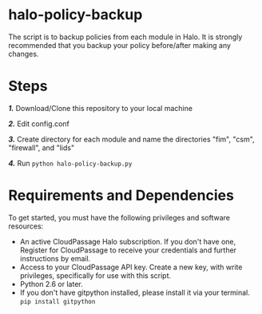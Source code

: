 # halo-policy-backup

The script is to backup policies from each module in Halo. It is strongly recommended that you backup your policy before/after making any changes. 

# Steps 
***1.*** Download/Clone this repository to your local machine

***2.*** Edit config.conf

***3.*** Create directory for each module and name the directories "fim", "csm", "firewall", and "lids"

***4.*** Run `python halo-policy-backup.py`

# Requirements and Dependencies

To get started, you must have the following privileges and software resources:

* An active CloudPassage Halo subscription. If you don't have one, Register for CloudPassage to receive your credentials and further instructions by email.
* Access to your CloudPassage API key. Create a new key, with write privileges, specifically for use with this script.
* Python 2.6 or later. 
* If you don't have gitpython installed, please install it via your terminal.
  `pip install gitpython`

<!---
#CPTAGS:community-supported archive
-->

